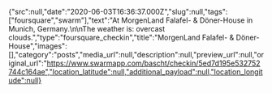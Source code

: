 {"src":null,"date":"2020-06-03T16:36:37.000Z","slug":null,"tags":["foursquare","swarm"],"text":"At MorgenLand Falafel- & Döner-House in Munich, Germany.\n\nThe weather is: overcast clouds.","type":"foursquare_checkin","title":"MorgenLand Falafel- & Döner-House","images":[],"category":"posts","media_url":null,"description":null,"preview_url":null,"original_url":"https://www.swarmapp.com/bascht/checkin/5ed7d195e532752744c164ae","location_latitude":null,"additional_payload":null,"location_longitude":null}